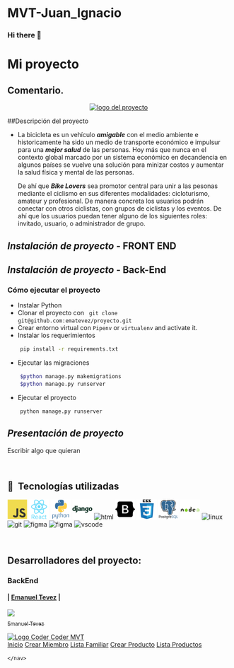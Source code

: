 # MVT-Juan_Ignacio

### Hi there 👋 

<!--
Esto no se ve pero fijate que tenes iconos y demas cosas para modificar a tu gusto, tomalo como plantilla
**ematevez/ematevez** is a ✨ _special_ ✨ repository because its `README.md` (this file) appears on your GitHub profile.

Here are some ideas to get you started:

- 🔭 I’m currently working on ...
- 🌱 I’m currently learning ...
- 👯 I’m looking to collaborate on ...
- 🤔 I’m looking for help with ...
- 💬 Ask me about ...
- 📫 How to reach me: ...
- 😄 Pronouns: ...
- ⚡ Fun fact: ...
-->

# **Mi proyecto**
## Comentario.


<!--Aca es la imagen el href-> es el link donde quieren que valla y el src -> donde esta la imagen que van a poner //width = es el tamaño-->
<p align="center"><a href="https://bikelovers.vercel.app/" target="_blank" rel="noopener noreferrer"><img width="20%" src="https://i0.wp.com/edtechreviews.net/wp-content/uploads/2021/12/coderhouse_logo.png?resize=750%2C750&ssl=1" alt="logo del proyecto"></a></p>


##Descripción del proyecto
- La bicicleta es un vehículo ***amigable*** con el medio ambiente e historicamente ha sido un medio de transporte económico e impulsur para una ***mejor salud*** de las personas. Hoy más que nunca en el contexto global marcado por un sistema económico en decandencia en algunos países se vuelve una solución para minizar costos y aumentar la salud física y mental de las personas.
  
    De ahí que  ***Bike Lovers***  sea promotor central para unir a las pesonas mediante el ciclismo en sus diferentes modalidades: cicloturismo, amateur y profesional.
    De manera concreta los usuarios podrán conectar con otros ciclistas, con grupos de ciclistas y los eventos. De ahí que los usuarios puedan tener alguno de los siguientes roles: invitado, usuario, o administrador de grupo.


##  *Instalación de proyecto* - FRONT END

## *Instalación de proyecto* - Back-End
### Cómo ejecutar el proyecto
- Instalar Python
- Clonar el proyecto con ``` git clone git@github.com:ematevez/proyecto.git```
- Crear entorno virtual con `Pipenv` or `virtualenv` and activate it.
- Instalar los requerimientos
<!--esto es para escribir codigo el que quieran -->
```sh
    pip install -r requirements.txt
```
- Ejecutar las migraciones
```sh
    $python manage.py makemigrations
    $python manage.py runserver
```
- Ejecutar el proyecto
```sh
    python manage.py runserver
```
## *Presentación de proyecto*
Escribir algo que quieran

<!--se pueden poner imagenes es bueno-->


<br>  

<h2> 🚀 &nbsp;Tecnologías utilizadas</h2>
<p align="left">

<img src="https://raw.githubusercontent.com/devicons/devicon/master/icons/javascript/javascript-original.svg" alt="javascript" width="45" height="45" />
<img src="https://raw.githubusercontent.com/devicons/devicon/master/icons/react/react-original-wordmark.svg" alt="react" width="45" height="45" />
   <img src="https://github.com/devicons/devicon/blob/master/icons/python/python-original-wordmark.svg" alt="python" width="45" height="45"/>
<img src="https://github.com/devicons/devicon/blob/master/icons/django/django-plain-wordmark.svg" alt="django" width="45" height="45"/>
<img src="https://cdn.jsdelivr.net/gh/devicons/devicon/icons/html5/html5-original.svg" alt="html" width="45" height="45"/>
<img src="https://raw.githubusercontent.com/devicons/devicon/master/icons/bootstrap/bootstrap-plain.svg" alt="bootstrap" width="45" height="45" />
<img src="https://raw.githubusercontent.com/devicons/devicon/master/icons/css3/css3-original-wordmark.svg" alt="css3" width="45" height="45" />
<img src="https://raw.githubusercontent.com/devicons/devicon/master/icons/postgresql/postgresql-original-wordmark.svg"  width="45" height="45" />
<img src="https://raw.githubusercontent.com/devicons/devicon/master/icons/nodejs/nodejs-original-wordmark.svg" alt="nodejs" width="45" height="45" />
<img src="https://cdn.jsdelivr.net/gh/devicons/devicon/icons/linux/linux-original.svg" alt="linux" width="45" height="45"/>       
<img src="https://cdn.jsdelivr.net/gh/devicons/devicon/icons/git/git-original.svg" alt="git" width="45" height="45"/>
<img src="https://cdn.jsdelivr.net/gh/devicons/devicon/icons/figma/figma-original.svg" alt="figma" width="45" height="45"/>   
<img src="https://user-images.githubusercontent.com/22551090/197005289-270efd3d-cfa4-4f37-ad00-656d4b264788.png" alt="figma" width="45" height="45"/>
<img src="https://cdn.jsdelivr.net/gh/devicons/devicon/icons/vscode/vscode-original.svg" alt="vscode" width="45" height="45"/>


    

</p>
<br>

## Desarrolladores del proyecto:

### BackEnd
#### | [Emanuel Tevez](https://www.linkedin.com/in/emanuel-juli%C3%A1n-tevez/) | 
 [<img src="https://user-images.githubusercontent.com/22551090/206501284-baa34dc7-8118-4bb1-b7f6-b605ee916bb9.png" width=50><br><sub>Emanuel Tevez</sub>](https://github.com/ematevez) 






<nav class="navbar navbar-dark bg-dark">
        <a class="navbar-brand" href="#">
            <img src="https://i0.wp.com/edtechreviews.net/wp-content/uploads/2021/12/coderhouse_logo.png?resize=750%2C750&ssl=1" width="30" height="30" class="d-inline-block align-top" alt="Logo Coder">
            Coder MVT
        </a>
        <div class="collapse navbar-collapse" id="">
            <div class="navbar-nav">
            <a class="nav-item nav-link" href="">Inicio</a>
            <a class="nav-item nav-link" href="">Crear Miembro</a>
            <a class="nav-item nav-link" href="">Lista Familiar</a>
            <a class="nav-item nav-link" href="">Crear Producto</a>
            <a class="nav-item nav-link" href="">Lista Productos</a>
            </div>
        </div>


    </nav>